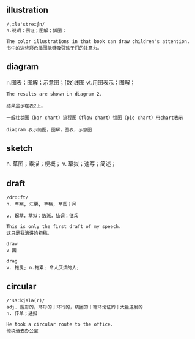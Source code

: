 ## illustration
```
/ˌɪlə'streɪʃn/
n.说明；例证；图解；插图；

The color illustrations in that book can draw children's attention.
书中的这些彩色插图能够吸引孩子们的注意力。
```

## diagram
n.图表；图解；示意图；[数]线图
vt.用图表示；图解；
```
The results are shown in diagram 2.

结果显示在表2上。

一般柱状图（bar chart）流程图（flow chart）饼图（pie chart）用chart表示 

diagram 表示简图，图解，图表，示意图
```

## sketch
n. 草图；素描；梗概；
v. 草拟；速写；简述；

## draft
```
/drɑːft/
n. 草案, 汇票, 草稿, 草图；风

v. 起草，草拟；选派，抽调；征兵

This is only the first draft of my speech.
这只是我演讲的初稿。

draw
v 画

drag
v. 拖曳; n.拖累; 令人厌烦的人; 
```

## circular
```
/'sɜːkjələ(r)/
adj. 圆形的，环形的；环行的，绕圈的；循环论证的；大量送发的
n. 传单；通报

He took a circular route to the office.
他绕道去办公室
```